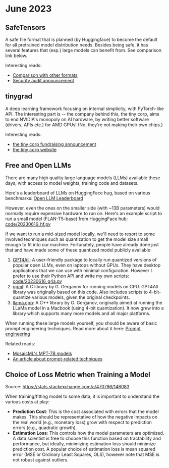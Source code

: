 # June 2023

## SafeTensors

A safe file format that is planned (by Huggingface) to become the default for all pretrained model distribution needs.
Besides being safe, it has several features that (esp.) large models can benefit from. See comparison link below.

Interesting reads:
- [Comparison with other formats](https://github.com/huggingface/safetensors#yet-another-format-)
- [Security audit announcement](https://blog.eleuther.ai/safetensors-security-audit/)

## tinygrad

A deep learning framework focusing on internal simplicity, with PyTorch-like API.
The interesting part is -- the company behind this, the tiny corp, aims to end NVIDIA's monopoly on AI hardware, by writing better software (drivers, APIs etc.) for AMD GPUs! (No, they're not making their own chips.)

Interesting reads:
- [the tiny corp fundraising announcement](https://geohot.github.io/blog/jekyll/update/2023/05/24/the-tiny-corp-raised-5M.html)
- [the tiny corp website](https://tinygrad.org/)

## Free and Open LLMs

There are many high quality large language models (LLMs) available these days, with access to model weights, training code and datasets.

Here's a leaderboard of LLMs on HuggingFace hug, based on various benchmarks: [Open LLM Leaderboard](https://huggingface.co/spaces/HuggingFaceH4/open_llm_leaderboard)

However, even the ones on the smaller side (with ~13B parameters) would normally require expensive hardware to run on. Here's an example script to run a small model (FLAN-T5-base) from HuggingFace hub: [code/20230616\_hf.py](https://github.com/johncf/learn-log/blob/master/code/20230616_hf.py)

If we want to run a mid-sized model locally, we'll need to resort to some involved techniques such as quantization to get the model size small enough to fit into our machine. Fortunately, people have already done just that and have made some of these quantized model publicly available:

1.  [GPT4All](https://gpt4all.io/): A user-friendly package to locally run quantized versions of popular open LLMs, even on laptops without GPUs. They have desktop applications that we can use with minimal configuration. However I prefer to use their Python API and write my own scripts: [code/20230616\_g4a.py](https://github.com/johncf/learn-log/blob/master/code/20230616_g4a.py)
1.  [ggml](https://github.com/ggerganov/ggml): A C library by G. Gerganov for running models on CPU. GPT4All library was originally based on this code. Also includes scripts to 4-bit-quantize various models, given the original checkpoints.
1.  [llama.cpp](https://github.com/ggerganov/llama.cpp): A C++ library by G. Gerganov, originally aimed at running the LLaMa model in a Macbook (using 4-bit quantization). It now grew into a library which supports many more models and all major platforms.

When running these large models yourself, you should be aware of basic prompt engineering techniques. Read more about it here: [Prompt engineering](https://en.wikipedia.org/wiki/Prompt_engineering)

Related reads:
- [MosaicML's MPT-7B models](https://www.mosaicml.com/blog/mpt-7b)
- [An article about prompt-related techniques](https://towardsdatascience.com/guiding-a-huge-language-model-7c45ef4794e4)

## Choice of Loss Metric when Training a Model

Source: https://stats.stackexchange.com/a/470786/146083

When training/fitting model to some data, it is important to understand the various costs at play:
- **Prediction Cost**: This is the cost associated with errors that the model makes. This should be representative of how the negative impacts on the real world (e.g., monetary loss) grow with respect to prediction errors (e.g., quadratic growth).
- **Estimation Loss**: This controls how the model parameters are optimized. A data scientist is free to choose this function based on tractability and performance, but ideally, minimizing estimation loss should minimize prediction cost. A popular choice of estimation loss is mean squared error (MSE or Ordinary Least Squares, OLS), however note that MSE is not robust against outliers.
